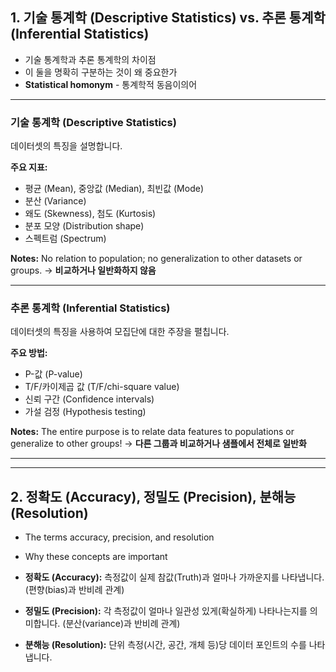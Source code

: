 
## 1. 기술 통계학 (Descriptive Statistics) vs. 추론 통계학 (Inferential Statistics)

* 기술 통계학과 추론 통계학의 차이점
* 이 둘을 명확히 구분하는 것이 왜 중요한가
* **Statistical homonym** - 통계학적 동음이의어

---

### 기술 통계학 (Descriptive Statistics)
데이터셋의 특징을 설명합니다.

**주요 지표:**
* 평균 (Mean), 중앙값 (Median), 최빈값 (Mode)
* 분산 (Variance)
* 왜도 (Skewness), 첨도 (Kurtosis)
* 분포 모양 (Distribution shape)
* 스펙트럼 (Spectrum)

**Notes:** No relation to population; no generalization to other datasets or groups.
→ **비교하거나 일반화하지 않음**

---

### 추론 통계학 (Inferential Statistics)
데이터셋의 특징을 사용하여 모집단에 대한 주장을 펼칩니다.

**주요 방법:**
* P-값 (P-value)
* T/F/카이제곱 값 (T/F/chi-square value)
* 신뢰 구간 (Confidence intervals)
* 가설 검정 (Hypothesis testing)

**Notes:** The entire purpose is to relate data features to populations or generalize to other groups!
→ **다른 그룹과 비교하거나 샘플에서 전체로 일반화**

---
---

## 2. 정확도 (Accuracy), 정밀도 (Precision), 분해능 (Resolution) 

* The terms accuracy, precision, and resolution
* Why these concepts are important

* **정확도 (Accuracy):** 측정값이 실제 참값(Truth)과 얼마나 가까운지를 나타냅니다. (편향(bias)과 반비례 관계)
* **정밀도 (Precision):** 각 측정값이 얼마나 일관성 있게(확실하게) 나타나는지를 의미합니다. (분산(variance)과 반비례 관계)
* **분해능 (Resolution):** 단위 측정(시간, 공간, 개체 등)당 데이터 포인트의 수를 나타냅니다.